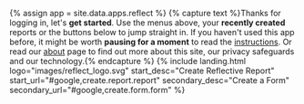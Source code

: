 {% assign app = site.data.apps.reflect %}
{% capture text %}Thanks for logging in, let's __get started__. Use the menus above, your __recently created__ reports or the buttons below to jump straight in. If you haven't used this app before, it might be worth __pausing for a moment__ to read the [instructions](#instructions). Or read our [about](/about/) page to find out more about this site, our privacy safeguards and our technology.{% endcapture %}
{% include landing.html logo="images/reflect_logo.svg" start_desc="Create Reflective Report" start_url="#google,create.report.report" secondary_desc="Create a Form" secondary_url="#google,create.form.form"  %}